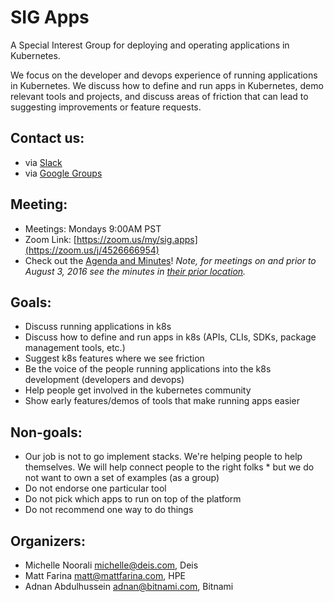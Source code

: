 # SIG Apps

A Special Interest Group for deploying and operating applications in Kubernetes.

We focus on the developer and devops experience of running applications in Kubernetes. We discuss how to define and run apps in Kubernetes, demo relevant tools and projects, and discuss areas of friction that can lead to suggesting improvements or feature requests.

## Contact us:
* via [Slack](https://kubernetes.slack.com/messages/sig-apps/)
* via [Google Groups](https://groups.google.com/forum/#!forum/kubernetes-sig-apps)

## Meeting:
* Meetings: Mondays 9:00AM PST
* Zoom Link: [https://zoom.us/my/sig.apps](https://zoom.us/j/4526666954)
* Check out the [Agenda and Minutes](https://docs.google.com/document/d/1LZLBGW2wRDwAfdBNHJjFfk9CFoyZPcIYGWU7R1PQ3ng/edit#)! _Note, for meetings on and prior to August 3, 2016 see the minutes in [their prior location](minutes/)._

## Goals:
* Discuss running applications in k8s
* Discuss how to define and run apps in k8s (APIs, CLIs, SDKs, package management tools, etc.)
* Suggest k8s features where we see friction
* Be the voice of the people running applications into the k8s development (developers and devops)
* Help people get involved in the kubernetes community
* Show early features/demos of tools that make running apps easier

## Non-goals:
* Our job is not to go implement stacks. We're helping people to help themselves. We will help connect people to the right folks * but we do not want to own a set of examples (as a group)
* Do not endorse one particular tool
* Do not pick which apps to run on top of the platform
* Do not recommend one way to do things

## Organizers:
* Michelle Noorali <michelle@deis.com>, Deis
* Matt Farina <matt@mattfarina.com>, HPE
* Adnan Abdulhussein <adnan@bitnami.com>, Bitnami
